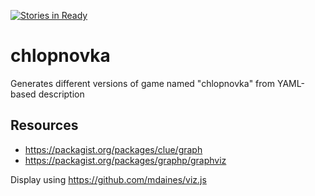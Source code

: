 [![Stories in Ready](https://badge.waffle.io/miloskroulik/chlopnovka.png?label=ready&title=Ready)](https://waffle.io/miloskroulik/chlopnovka)
# chlopnovka
Generates different versions of game named "chlopnovka" from YAML-based description

## Resources

- https://packagist.org/packages/clue/graph
- https://packagist.org/packages/graphp/graphviz

Display using https://github.com/mdaines/viz.js
